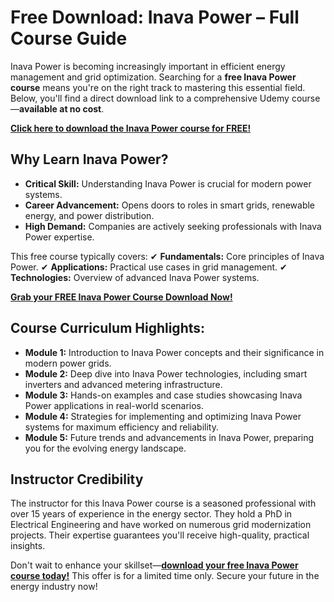 # Free Download: Inava Power – Full Course Guide

Inava Power is becoming increasingly important in efficient energy management and grid optimization. Searching for a **free Inava Power course** means you're on the right track to mastering this essential field. Below, you'll find a direct download link to a comprehensive Udemy course—**available at no cost**.

[**Click here to download the Inava Power course for FREE!**](https://udemywork.com/inava-power)

## Why Learn Inava Power?

- **Critical Skill:** Understanding Inava Power is crucial for modern power systems.
- **Career Advancement:** Opens doors to roles in smart grids, renewable energy, and power distribution.
- **High Demand:** Companies are actively seeking professionals with Inava Power expertise.

This free course typically covers:
✔ **Fundamentals:** Core principles of Inava Power.
✔ **Applications:** Practical use cases in grid management.
✔ **Technologies:** Overview of advanced Inava Power systems.

[**Grab your FREE Inava Power Course Download Now!**](https://udemywork.com/inava-power)

## Course Curriculum Highlights:

*   **Module 1:** Introduction to Inava Power concepts and their significance in modern power grids.
*   **Module 2:** Deep dive into Inava Power technologies, including smart inverters and advanced metering infrastructure.
*   **Module 3:** Hands-on examples and case studies showcasing Inava Power applications in real-world scenarios.
*   **Module 4:** Strategies for implementing and optimizing Inava Power systems for maximum efficiency and reliability.
*   **Module 5:** Future trends and advancements in Inava Power, preparing you for the evolving energy landscape.

## Instructor Credibility

The instructor for this Inava Power course is a seasoned professional with over 15 years of experience in the energy sector. They hold a PhD in Electrical Engineering and have worked on numerous grid modernization projects. Their expertise guarantees you'll receive high-quality, practical insights.

Don't wait to enhance your skillset—**[download your free Inava Power course today!](https://udemywork.com/inava-power)** This offer is for a limited time only. Secure your future in the energy industry now!

